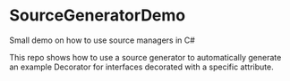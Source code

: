 # SourceGeneratorDemo
Small demo on how to use source managers in C#

This repo shows how to use a source generator to automatically generate an example Decorator for interfaces decorated with a specific attribute.
